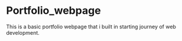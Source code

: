 # Portfolio_webpage
This is a basic portfolio webpage that i built in starting journey of web development.
